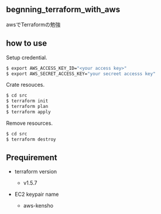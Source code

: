 
## begnning_terraform_with_aws

awsでTerraformの勉強

## how to use

Setup credential.

```bash
$ export AWS_ACCESS_KEY_ID="<your access key>"
$ export AWS_SECRET_ACCESS_KEY="your secreet accesss key"
```

Crate resouces.

```bash
$ cd src
$ terraform init
$ terraform plan
$ terraform apply
```

Remove resources.

```bash
$ cd src
$ terraform destroy
```

## Prequirement

- terraform version
    - v1.5.7

- EC2 keypair name
    - aws-kensho